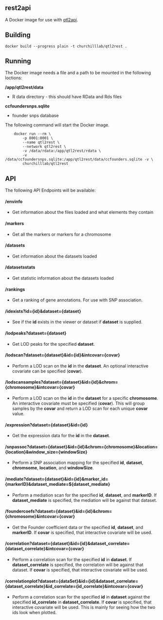 ## rest2api

A Docker image for use with [qtl2api](https://github.com/churchill-lab/qtl2api).

## Building

    docker build --progress plain -t churchilllab/qtl2rest .


## Running

The Docker image needs a file and a path to be mounted in the following loctions:

**/app/qtl2rest/data**

 - R data directory - this should have RData and Rds files

**ccfoundersnps.sqlite** 

- founder snps database

The following command will start the Docker image.

```
    docker run --rm \
        -p 8001:8001 \
        --name qtl2rest \
        --network qtl2rest \
        -v /data/rdata:/app/qtl2rest/rdata \
        -v /data/ccfoundersnps.sqlite:/app/qtl2rest/data/ccfounders.sqlite -v \
        churchilllab/qtl2rest
```

## API

The following API Endpoints will be available:

#### /envinfo
- Get information about the files loaded and what elements they contain

#### /markers
 - Get all the markers or markers for a chromosome

#### /datasets
 - Get information about the datasets loaded

#### /datasetsstats
 - Get statistic information about the datasets loaded

#### /rankings
 - Get a ranking of gene annotations.  For use with SNP association.

#### /idexists?id={id}&dataset={dataset}
 - See if the **id** exists in the viewer or dataset if **dataset** is supplied.

#### /lodpeaks?dataset={dataset}
 - Get LOD peaks for the specified **dataset**.

#### /lodscan?dataset={dataset}&id={id}&intcovar={covar}
 - Perform a LOD scan on the **id** in the **dataset**.  An optional interactive covariate can be specified (**covar**).

#### /lodscansamples?dataset={dataset}&id={id}&chrom={chromosome}&intcovar={covar}
 - Perform a LOD scan on the **id** in the **dataset** for a specific **chromosome**.  An interactive covariate must be specified (**covar**).  This will group samples by the **covar** and return a LOD scan for each unique **covar** value.

#### /expression?dataset={dataset}&id={id}
 - Get the expression data for the **id** in the **dataset**.

#### /snpassoc?dataset={dataset}&id={id}&chrom={chromosome}&location={location}&window_size={windowSize}
 - Perform a SNP association mapping for the specified **id**, **dataset**, **chromsome**, **location**, and **windowSize**.

#### /mediate?dataset={dataset}&id={id}&marker_id={markerID}&dataset_mediate=${dataset_mediate}
 - Perform a mediation scan for the specified **id**, **dataset**, and **markerID**.  If **dataset_mediate** is specified, the mediation will be against that dataset.

#### /foundercoefs?dataset={dataset}&id={id}&chrom={chromosome}&intcovar={covar}
 - Get the Founder coefficient data or the specified **id**, **dataset**, and **markerID**.  If **covar** is specified, that interactive covariate will be used.
  
#### /correlation?dataset={dataset}&id={id}&dataset_correlate={dataset_correlate}&intcovar={covar}
 - Perform a correlation scan for the specified **id** in **dataset**.  If **dataset_correlate** is specified, the correlation will be against that dataset.  If **covar** is specified, that interactive covariate will be used.

#### /correlationplot?dataset={dataSet}&id={id}&dataset_correlate={dataset_correlate}&id_correlate={id_correlate}&intcovar={covar}
 - Perform a correlation scan for the specified **id** in **dataset** against the specified **id_correlate** in **dataset_correlate**.  If **covar** is specified, that interactive covariate will be used.  This is mainly for seeing how the two ids look when plotted.



